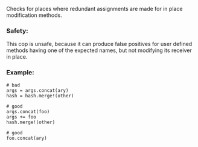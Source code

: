 Checks for places where redundant assignments are made for in place
modification methods.

### Safety:

This cop is unsafe, because it can produce false positives for
user defined methods having one of the expected names, but not modifying
its receiver in place.

### Example:
    # bad
    args = args.concat(ary)
    hash = hash.merge!(other)

    # good
    args.concat(foo)
    args += foo
    hash.merge!(other)

    # good
    foo.concat(ary)
